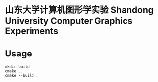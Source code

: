 # 山东大学计算机图形学实验 Shandong University Computer Graphics Experiments

# Usage

```
mkdir build
cmake ..
cmake --build .
```
